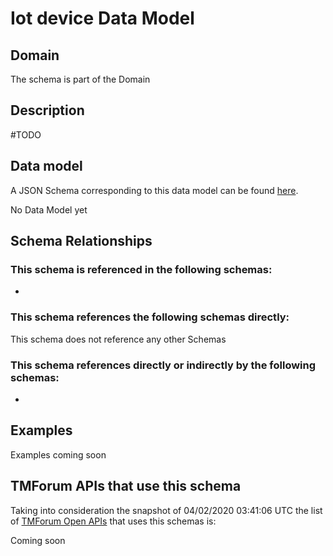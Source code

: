 # Iot device Data Model

## Domain

The  schema is part of the  Domain

## Description

#TODO

## Data model

A JSON Schema corresponding to this data model can be found
[here](https://github.com/tmforum-rand/schemas/blob/candidates/Resource/IotDevice.schema.json).

No Data Model yet

## Schema Relationships

### This schema is referenced in the following schemas:

-

### This schema references the following schemas directly:

This schema does not reference any other Schemas

### This schema references directly or indirectly by the following schemas:

-



## Examples

Examples coming soon

## TMForum APIs that use this schema

Taking into consideration the snapshot of 04/02/2020 03:41:06 UTC the list of [TMForum Open APIs](https://www.tmforum.org/open-apis/) that uses this schemas is:

Coming soon